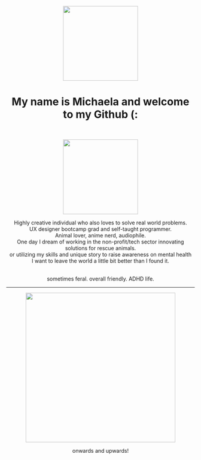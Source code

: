 
<p align="center">
<img src="https://media.giphy.com/media/kSxi9DiWH4Q8q1Kbql/giphy.gif?cid=ecf05e47oc24if4y8ytjax4xgnx9tetougs17svu5q2g4997&ep=v1_gifs&rid=giphy.gif&ct=s" width="200">
</p>

<h1 align="center">My name is Michaela and welcome to my Github (:</h1><br>

<p align="center">
<img src="https://github.com/user-attachments/assets/8f77a477-13f0-4122-9457-d5968f7f934b" width="200">
</p>
<p align="center">Highly creative individual who also loves to solve real world problems. <br>
UX designer bootcamp grad and self-taught programmer.  <br>
Animal lover, anime nerd, audiophile.<br>
One day I dream of working in the non-profit/tech sector innovating solutions for rescue animals.<br>
or utilizing my skills and unique story to raise awareness on mental health<br>
I want to leave the world a little bit better than I found it.<br><br></p>

<p align="center">sometimes feral. overall friendly. ADHD life.<br></p>
<hr>





<p align="center">
<img src="https://github.com/user-attachments/assets/c967c6da-9d3f-4a3f-819e-a346930adebb" width="400">
</p>
<p align="center">onwards and upwards!</p>
<!---
138koshka/138koshka is a ✨ special ✨ repository because its `READ

https://github.com/user-attachments/assets/3678ecf1-217f-47ba-91fa-68ada72afa2c

ME.md` (this file) appears on your GitHub profile.
You can click the Preview link to take a look at your changes.
--->
